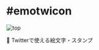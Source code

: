 # #emotwicon

![top](https://user-images.githubusercontent.com/49052459/234845201-3cf6c2cc-0a58-4018-9769-fd082f427ee2.png)

🗿 Twitterで使える絵文字・スタンプ
